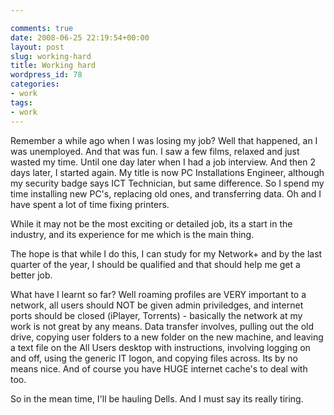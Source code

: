 ```yaml
---

comments: true
date: 2008-06-25 22:19:54+00:00
layout: post
slug: working-hard
title: Working hard
wordpress_id: 78
categories:
- work
tags:
- work
---
```


Remember a while ago when I was losing my job? Well that happened, an I was unemployed. And that was fun. I saw a few films, relaxed and just wasted my time. Until one day later when I had a job interview. And then 2 days later, I started again.
My title is now PC Installations Engineer, although my security badge says ICT Technician, but same difference. So I spend my time installing new PC's, replacing old ones, and transferring data. Oh and I have spent a lot of time fixing printers.




While it may not be the most exciting or detailed job, its a start in the industry, and its experience for me which is the main thing.




The hope is that while I do this, I can study for my Network+ and by the last quarter of the year, I should be qualified and that should help me get a better job.




What have I learnt so far? Well roaming profiles are VERY important to a network, all users should NOT be given admin priviledges, and internet ports should be closed (iPlayer, Torrents) - basically the network at my work is not great by any means. Data transfer involves, pulling out the old drive, copying user folders to a new folder on the new machine, and leaving a text file on the All Users desktop with instructions, involving logging on and off, using the generic IT logon, and copying files across. Its by no means nice. And of course you have HUGE internet cache's to deal with too.




So in the mean time, I'll be hauling Dells. And I must say its really tiring.
